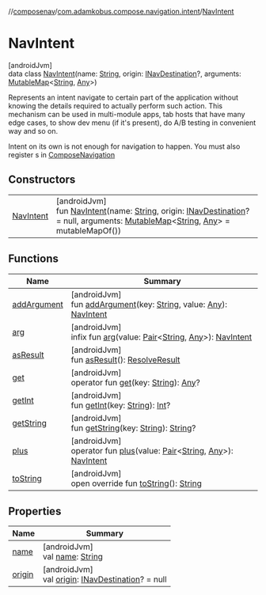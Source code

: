 //[composenav](../../../index.md)/[com.adamkobus.compose.navigation.intent](../index.md)/[NavIntent](index.md)

# NavIntent

[androidJvm]\
data class [NavIntent](index.md)(name: [String](https://kotlinlang.org/api/latest/jvm/stdlib/kotlin/-string/index.html), origin: [INavDestination](../../com.adamkobus.compose.navigation.destination/-i-nav-destination/index.md)?, arguments: [MutableMap](https://kotlinlang.org/api/latest/jvm/stdlib/kotlin.collections/-mutable-map/index.html)&lt;[String](https://kotlinlang.org/api/latest/jvm/stdlib/kotlin/-string/index.html), [Any](https://kotlinlang.org/api/latest/jvm/stdlib/kotlin/-any/index.html)&gt;)

Represents an intent navigate to certain part of the application without knowing the details required to actually perform such action. This mechanism can be used in multi-module apps, tab hosts that have many edge cases, to show dev menu (if it's present), do A/B testing in convenient way and so on.

Intent on its own is not enough for navigation to happen. You must also register s in [ComposeNavigation](../../com.adamkobus.compose.navigation/-compose-navigation/index.md)

## Constructors

| | |
|---|---|
| [NavIntent](-nav-intent.md) | [androidJvm]<br>fun [NavIntent](-nav-intent.md)(name: [String](https://kotlinlang.org/api/latest/jvm/stdlib/kotlin/-string/index.html), origin: [INavDestination](../../com.adamkobus.compose.navigation.destination/-i-nav-destination/index.md)? = null, arguments: [MutableMap](https://kotlinlang.org/api/latest/jvm/stdlib/kotlin.collections/-mutable-map/index.html)&lt;[String](https://kotlinlang.org/api/latest/jvm/stdlib/kotlin/-string/index.html), [Any](https://kotlinlang.org/api/latest/jvm/stdlib/kotlin/-any/index.html)&gt; = mutableMapOf()) |

## Functions

| Name | Summary |
|---|---|
| [addArgument](add-argument.md) | [androidJvm]<br>fun [addArgument](add-argument.md)(key: [String](https://kotlinlang.org/api/latest/jvm/stdlib/kotlin/-string/index.html), value: [Any](https://kotlinlang.org/api/latest/jvm/stdlib/kotlin/-any/index.html)): [NavIntent](index.md) |
| [arg](arg.md) | [androidJvm]<br>infix fun [arg](arg.md)(value: [Pair](https://kotlinlang.org/api/latest/jvm/stdlib/kotlin/-pair/index.html)&lt;[String](https://kotlinlang.org/api/latest/jvm/stdlib/kotlin/-string/index.html), [Any](https://kotlinlang.org/api/latest/jvm/stdlib/kotlin/-any/index.html)&gt;): [NavIntent](index.md) |
| [asResult](as-result.md) | [androidJvm]<br>fun [asResult](as-result.md)(): [ResolveResult](../../com.adamkobus.compose.navigation.data/-resolve-result/index.md) |
| [get](get.md) | [androidJvm]<br>operator fun [get](get.md)(key: [String](https://kotlinlang.org/api/latest/jvm/stdlib/kotlin/-string/index.html)): [Any](https://kotlinlang.org/api/latest/jvm/stdlib/kotlin/-any/index.html)? |
| [getInt](get-int.md) | [androidJvm]<br>fun [getInt](get-int.md)(key: [String](https://kotlinlang.org/api/latest/jvm/stdlib/kotlin/-string/index.html)): [Int](https://kotlinlang.org/api/latest/jvm/stdlib/kotlin/-int/index.html)? |
| [getString](get-string.md) | [androidJvm]<br>fun [getString](get-string.md)(key: [String](https://kotlinlang.org/api/latest/jvm/stdlib/kotlin/-string/index.html)): [String](https://kotlinlang.org/api/latest/jvm/stdlib/kotlin/-string/index.html)? |
| [plus](plus.md) | [androidJvm]<br>operator fun [plus](plus.md)(value: [Pair](https://kotlinlang.org/api/latest/jvm/stdlib/kotlin/-pair/index.html)&lt;[String](https://kotlinlang.org/api/latest/jvm/stdlib/kotlin/-string/index.html), [Any](https://kotlinlang.org/api/latest/jvm/stdlib/kotlin/-any/index.html)&gt;): [NavIntent](index.md) |
| [toString](to-string.md) | [androidJvm]<br>open override fun [toString](to-string.md)(): [String](https://kotlinlang.org/api/latest/jvm/stdlib/kotlin/-string/index.html) |

## Properties

| Name | Summary |
|---|---|
| [name](name.md) | [androidJvm]<br>val [name](name.md): [String](https://kotlinlang.org/api/latest/jvm/stdlib/kotlin/-string/index.html) |
| [origin](origin.md) | [androidJvm]<br>val [origin](origin.md): [INavDestination](../../com.adamkobus.compose.navigation.destination/-i-nav-destination/index.md)? = null |
